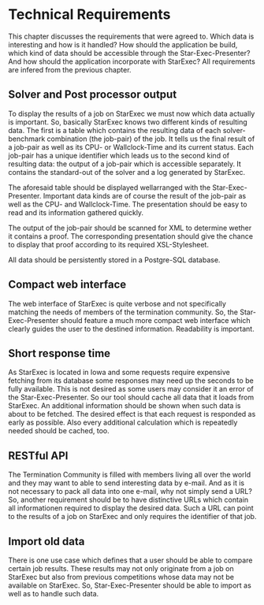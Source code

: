 # Technical Requirements

This chapter discusses the requirements that were agreed to. Which data is interesting and how is it handled? How should the application be build, which kind of data should be accessible through the Star-Exec-Presenter? And how should the application incorporate with StarExec? All requirements are infered from the previous chapter.

## Solver and Post processor output

<!-- TODO
* move definition of StarExec to its own chapter
 -->

To display the results of a job on StarExec we must now which data actually is important. So, basically StarExec knows two different kinds of resulting data. The first is a table which contains the resulting data of each solver-benchmark combination (the job-pair) of the job. It tells us the final result of a job-pair as well as its CPU- or Wallclock-Time and its current status. Each job-pair has a unique identifier which leads us to the second kind of resulting data: the output of a job-pair which is accessible separately. It contains the standard-out of the solver and a log generated by StarExec.

The aforesaid table should be displayed wellarranged with the Star-Exec-Presenter. Important data kinds are of course the result of the job-pair as well as the CPU- and Wallclock-Time. The presentation should be easy to read and its information gathered quickly.

The output of the job-pair should be scanned for XML to determine wether it contains a proof. The corresponding presentation should give the chance to display that proof according to its required XSL-Stylesheet.

All data should be persistently stored in a Postgre-SQL database.

## Compact web interface

The web interface of StarExec is quite verbose and not specifically matching the needs of members of the termination community. So, the Star-Exec-Presenter should feature a much more compact web interface which clearly guides the user to the destined information. Readability is important.

## Short response time

As StarExec is located in Iowa and some requests require expensive fetching from its database some responses may need up the seconds to be fully available. This is not desired as some users may consider it an error of the Star-Exec-Presenter. So our tool should cache all data that it loads from StarExec. An additional information should be shown when such data is about to be fetched. The desired effect is that each request is responded as early as possible. Also every additional calculation which is repeatedly needed should be cached, too.

## RESTful API

The Termination Community is filled with members living all over the world and they may want to able to send interesting data by e-mail. And as it is not necessary to pack all data into one e-mail, why not simply send a URL? So, another requirement should be to have distinctive URLs which contain all informationen required to display the desired data. Such a URL can point to the results of a job on StarExec and only requires the identifier of that job.

## Import old data

There is one use case which defines that a user should be able to compare certain job results. These results may not only originate from a job on StarExec but also from previous competitions whose data may not be available on StarExec. So, Star-Exec-Presenter should be able to import as well as to handle such data.
